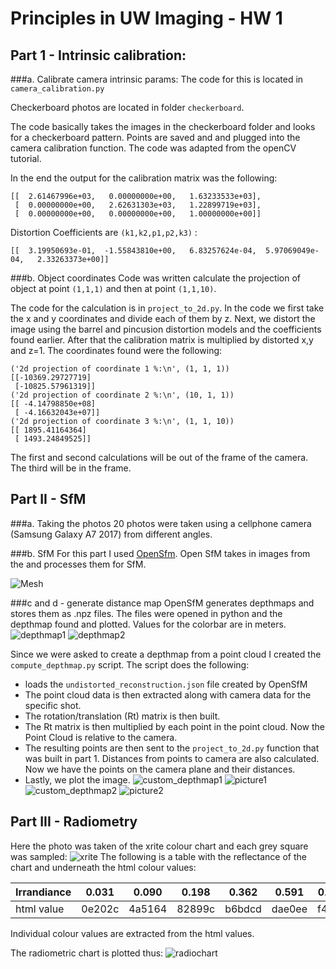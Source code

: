 # Principles in UW Imaging - HW 1
## Part 1 - Intrinsic calibration:
###a. Calibrate camera intrinsic params:
The code for this is located in `camera_calibration.py`

Checkerboard photos are located in folder `checkerboard`.

The code basically takes the images in the checkerboard folder and looks for a
checkerboard pattern. Points are saved and and plugged into the camera calibration
function. The code was adapted from the openCV tutorial.

In the end the output for the calibration matrix was the following:
```
[[  2.61467996e+03,   0.00000000e+00,   1.63233533e+03],
 [  0.00000000e+00,   2.62631303e+03,   1.22899719e+03],
 [  0.00000000e+00,   0.00000000e+00,   1.00000000e+00]]
```
Distortion Coefficients are `(k1,k2,p1,p2,k3)` :
```
[[  3.19950693e-01,  -1.55843810e+00,   6.83257624e-04,  5.97069049e-04,   2.33263373e+00]]
```
###b. Object coordinates
Code was written calculate the projection of object at point `(1,1,1)` and then
at point `(1,1,10)`.

The code for the calculation is in `project_to_2d.py`. In the code we first take
the x and y coordinates and divide each of them by z. Next, we distort the image using
the barrel and pincusion distortion models and the coefficients found earlier.
After that the calibration matrix is multiplied by distorted x,y and z=1.
The coordinates found were the following:
```
('2d projection of coordinate 1 %:\n', (1, 1, 1))
[[-10369.29727719]
 [-10825.57961319]]
('2d projection of coordinate 2 %:\n', (10, 1, 1))
[[ -4.14798850e+08]
 [ -4.16632043e+07]]
('2d projection of coordinate 3 %:\n', (1, 1, 10))
[[ 1895.41164364]
 [ 1493.24849525]]
 ```
The first and second calculations will be out of the frame of the camera. The third
will be in the frame.

## Part II - SfM
###a. Taking the photos
20 photos were taken using a cellphone camera (Samsung Galaxy A7 2017) from different angles.

###b. SfM
For this part I used [OpenSfm](https://github.com/mapillary/OpenSfM). Open SfM takes in
images from the and processes them for SfM. 

![Mesh](sfm.gif)

###c and d - generate distance map
OpenSfM generates depthmaps and stores them as .npz files. The files were opened in python
and the depthmap found and plotted. Values for the colorbar are in meters.
![depthmap1](sfm/105635.png)
![depthmap2](sfm/105648.png)

Since we were asked to create a depthmap from a point cloud I created the `compute_depthmap.py`
script. The script does the following:
* loads the `undistorted_reconstruction.json` file created by OpenSfM
* The point cloud data is then extracted along with camera data for the specific shot.
* The rotation/translation (Rt) matrix is then built.
* The Rt matrix is then multiplied by each point in the point cloud. Now the Point Cloud is relative to
the camera.
* The resulting points are then sent to the `project_to_2d.py` function that was built in part 1.
Distances from points to camera are also calculated.
Now we have the points on the camera plane and their distances.
* Lastly, we plot the image.
![custom_depthmap1](sfm/105631_custom.png)
![picture1](sfm/images/20181125_105631.jpg)
![custom_depthmap2](sfm/105648_custom.png)
![picture2](sfm/images/20181125_105648.jpg)

## Part III - Radiometry
Here the photo was taken of the xrite colour chart and each grey square was sampled:
![xrite](calibration/colour/20181115_143955.jpg)
The following is a table with the reflectance of the chart and underneath the html
colour values: 

|Irrandiance|0.031	|0.090	|0.198	|0.362	|0.591	|0.900  |
|-----------|-------|-------|-------|-------|-------|-------|
|html value|0e202c	|4a5164	|82899c	|b6bdcd	|dae0ee	|f4f7fe |

Individual colour values are extracted from the html values.

The radiometric chart is plotted thus:
![radiochart](radiometry.png)


